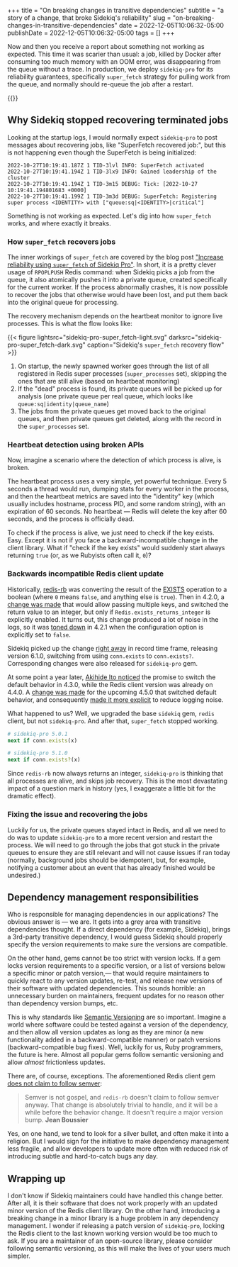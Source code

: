 +++
title = "On breaking changes in transitive dependencies"
subtitle = "a story of a change, that broke Sidekiq's reliability"
slug = "on-breaking-changes-in-transitive-dependencies"
date = 2022-12-05T10:06:32-05:00
publishDate = 2022-12-05T10:06:32-05:00
tags = []
+++

Now and then you receive a report about something not working as expected. This time it was scarier than usual: a job, killed by Docker after consuming too much memory with an OOM error, was disappearing from the queue without a trace. In production, we deploy `sidekiq-pro` for its reliability guarantees, specifically `super_fetch` strategy for pulling work from the queue, and normally should re-queue the job after a restart.

<!--more-->

{{<toc>}}

## Why Sidekiq stopped recovering terminated jobs

Looking at the startup logs, I would normally expect `sidekiq-pro` to post messages about recovering jobs, like "SuperFetch recovered job:", but this is not happening even though the SuperFetch is being initialized:

```text
2022-10-27T10:19:41.187Z 1 TID-3lvl INFO: SuperFetch activated
2022-10-27T10:19:41.194Z 1 TID-3lx9 INFO: Gained leadership of the cluster
2022-10-27T10:19:41.194Z 1 TID-3m15 DEBUG: Tick: [2022-10-27 10:19:41.194801683 +0000]
2022-10-27T10:19:41.199Z 1 TID-3m3d DEBUG: SuperFetch: Registering super process <IDENTITY> with ["queue:sq|<IDENTITY>|critical"]
```

Something is not working as expected. Let's dig into how `super_fetch` works, and where exactly it breaks.

### How `super_fetch` recovers jobs

The inner workings of `super_fetch` are covered by the blog post ["Increase reliability using `super_fetch` of Sidekiq Pro"](https://www.bigbinary.com/blog/increase-reliability-of-background-job-processing-using-super_fetch-of-sidekiq-pro#sidekiq-pro-s-super-fetch). In short, it is a pretty clever usage of `RPOPLPUSH` Redis command: when Sidekiq picks a job from the queue, it also atomically pushes it into a private queue, created specifically for the current worker. If the process abnormally crashes, it is now possible to recover the jobs that otherwise would have been lost, and put them back into the original queue for processing.

The recovery mechanism depends on the heartbeat monitor to ignore live processes. This is what the flow looks like:

{{< figure lightsrc="sidekiq-pro-super_fetch-light.svg" darksrc="sidekiq-pro-super_fetch-dark.svg" caption="Sidekiq's `super_fetch` recovery flow" >}}

1. On startup, the newly spawned worker goes through the list of all registered in Redis super processes (`super_processes` set), skipping the ones that are still alive (based on heartbeat monitoring)
2. If the "dead" process is found, its private queues will be picked up for analysis (one private queue per real queue, which looks like `queue:sq|identity|queue_name`)
3. The jobs from the private queues get moved back to the original queues, and then private queues get deleted, along with the record in the `super_processes` set.

### Heartbeat detection using broken APIs

Now, imagine a scenario where the detection of which process is alive, is broken.

The heartbeat process uses a very simple, yet powerful technique. Every 5 seconds a thread would run, dumping stats for every worker in the process, and then the heartbeat metrics are saved into the "identity" key (which usually includes hostname, process PID, and some random string), with an expiration of 60 seconds. No heartbeat — Redis will delete the key after 60 seconds, and the process is officially dead.

To check if the process is alive, we just need to check if the key exists. Easy. Except it is not if you face a backward-incompatible change in the client library. What if "check if the key exists" would suddenly start always returning `true` (or, as we Rubyists often call it, `0`)?

### Backwards incompatible Redis client update

Historically, [redis-rb](https://github.com/redis/redis-rb) was converting the result of the [EXISTS](https://redis.io/commands/exists/) operation to a boolean (where `0` means `false`, and anything else is `true`). Then in 4.2.0, a [change was made](https://github.com/redis/redis-rb/commit/325752764995b02f17c3e5240ea489f641911d7d) that would allow passing multiple keys, and switched the return value to an integer, but only if `Redis.exists_returns_integer` is explicitly enabled. It turns out, this change produced a lot of noise in the logs, so it was [toned down](https://github.com/redis/redis-rb/pull/920) in 4.2.1 when the configuration option is explicitly set to `false`.

Sidekiq picked up the change [right away](https://github.com/mperham/sidekiq/issues/4591) in record time frame, releasing version 6.1.0, switching from using `conn.exists` to `conn.exists?`. Corresponding changes were also released for `sidekiq-pro` gem.

At some point a year later, [Akihide Ito noticed](https://github.com/redis/redis-rb/pull/1030) the promise to switch the default behavior in 4.3.0, while the Redis client version was already on 4.4.0. A [change was made](https://github.com/redis/redis-rb/pull/1030/commits/915d118cb9a2f7d507f0afa0fe8dedf3d28a9f63) for the upcoming 4.5.0 that switched default behavior, and consequently [made it more explicit](https://github.com/redis/redis-rb/commit/cf7e6287d49d3b1e89a647703946bff5439c36c4) to reduce logging noise.

What happened to us? Well, we upgraded the base `sidekiq` gem, `redis` client, but not `sidekiq-pro`. And after that, `super_fetch` stopped working.

```ruby
# sidekiq-pro 5.0.1
next if conn.exists(x)

# sidekiq-pro 5.1.0
next if conn.exists?(x)
```

Since `redis-rb` now always returns an integer, `sidekiq-pro` is thinking that all processes are alive, and skips job recovery. This is the most devastating impact of a question mark in history (yes, I exaggerate a little bit for the dramatic effect).

### Fixing the issue and recovering the jobs

Luckily for us, the private queues stayed intact in Redis, and all we need to do was to update `sidekiq-pro` to a more recent version and restart the process. We will need to go through the jobs that got stuck in the private queues to ensure they are still relevant and will not cause issues if ran today (normally, background jobs should be idempotent, but, for example, notifying a customer about an event that has already finished would be undesired.)

## Dependency management responsibilities

Who is responsible for managing dependencies in our applications? The obvious answer is — we are. It gets into a grey area with transitive dependencies thought. If a direct dependency (for example, Sidekiq), brings a 3rd-party transitive dependency, I would guess Sidekiq should properly specify the version requirements to make sure the versions are compatible.

On the other hand, gems cannot be too strict with version locks. If a gem locks version requirements to a specific version, or a list of versions below a specific minor or patch version,— that would require maintainers to quickly react to any version updates, re-test, and release new versions of their software with updated dependencies. This sounds horrible: an unnecessary burden on maintainers, frequent updates for no reason other than dependency version bumps, etc.

This is why standards like [Semantic Versioning](https://semver.org/) are so important. Imagine a world where software could be tested against a version of the dependency, and then allow all version updates as long as they are minor (a new functionality added in a backward-compatible manner) or patch versions (backward-compatible bug fixes). Well, luckily for us, Ruby programmers, the future is here. Almost all popular gems follow semantic versioning and allow _almost_ frictionless updates.

There are, of course, exceptions. The aforementioned Redis client gem [does not claim to follow semver](https://github.com/redis/redis-rb/issues/698#issuecomment-642477593):

> Semver is not gospel, and `redis-rb` doesn't claim to follow semver anyway. That change is absolutely trivial to handle, and it will be a while before the behavior change. It doesn't require a major version bump.
> **Jean Boussier**

Yes, on one hand, we tend to look for a silver bullet, and often make it into a religion. But I would sign for the initiative to make dependency management less fragile, and allow developers to update more often with reduced risk of introducing subtle and hard-to-catch bugs any day.

## Wrapping up

I don't know if Sidekiq maintainers could have handled this change better. After all, it is their software that does not work properly with an updated minor version of the Redis client library. On the other hand, introducing a breaking change in a minor library is a huge problem in any dependency management. I wonder if releasing a patch version of `sidekiq-pro`, locking the Redis client to the last known working version would be too much to ask. If you are a maintainer of an open-source library, please consider following semantic versioning, as this will make the lives of your users much simpler.
